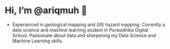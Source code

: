 # Hi, I’m @ariqmuh 👋
- Experienced in geological mapping and GIS hazard mapping. Currently a data science and machine learning student in Purwadhika Digital School. Passionate about data and sharpening my Data Science and Machine Learning skills. 

<!---
ariqmuh/ariqmuh is a ✨ special ✨ repository because its `README.md` (this file) appears on your GitHub profile.
You can click the Preview link to take a look at your changes.
--->
